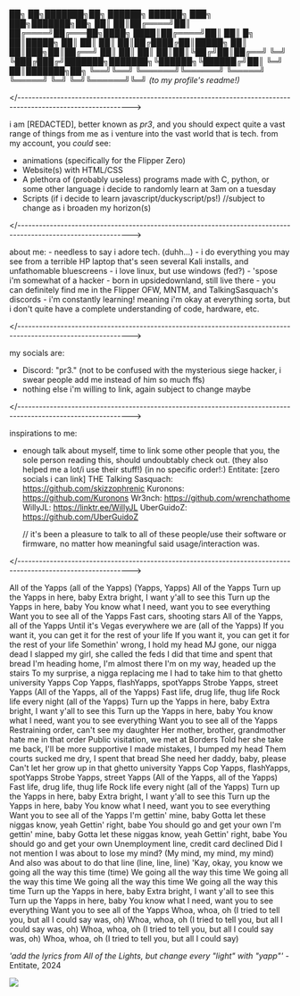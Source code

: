 <body>

██╗    ██╗███████╗██╗      ██████╗ ██████╗ ███╗   ███╗███████╗██╗
██║    ██║██╔════╝██║     ██╔════╝██╔═══██╗████╗ ████║██╔════╝██║
██║ █╗ ██║█████╗  ██║     ██║     ██║   ██║██╔████╔██║█████╗  ██║
██║███╗██║██╔══╝  ██║     ██║     ██║   ██║██║╚██╔╝██║██╔══╝  ╚═╝
╚███╔███╔╝███████╗███████╗╚██████╗╚██████╔╝██║ ╚═╝ ██║███████╗██╗
 ╚══╝╚══╝ ╚══════╝╚══════╝ ╚═════╝ ╚═════╝ ╚═╝     ╚═╝╚══════╝╚═╝
                                                                  _(to my profile's readme!)_

</--------------------------------------------------------------------------------------------------------------\>

i am [REDACTED], better known as _pr3_, and you should expect quite a vast range of things from me as i venture into the vast world that is tech.
  from my account, you _could_ see:
  - animations (specifically for the Flipper Zero)
  - Website(s) with HTML/CSS
  - A plethora of (probably useless) programs made with C, python, or some other language i decide to randomly learn at 3am on a tuesday
  - Scripts (if i decide to learn javascript/duckyscript/ps!)
        //subject to change as i broaden my horizon(s)

</--------------------------------------------------------------------------------------------------------------\>

about me:
    - needless to say i adore tech. (duhh...)
    - i do everything you may see from a terrible HP laptop that's seen several Kali installs, and unfathomable bluescreens
    - i love linux, but use windows (fed?)
    - 'spose i'm somewhat of a hacker
    - born in upsidedownland, still live there
    - you can definitely find me in the Flipper OFW, MNTM, and TalkingSasquach's discords
    - i'm constantly learning! meaning i'm okay at everything sorta, but i don't quite have a complete understanding of code, hardware, etc.
    
</--------------------------------------------------------------------------------------------------------------\>

my socials are:
  - Discord:
      "pr3." (not to be confused with the mysterious siege hacker, i swear people add me instead of him so much ffs)
  - nothing else i'm willing to link, again subject to change maybe

</--------------------------------------------------------------------------------------------------------------\>

inspirations to me:
 - enough talk about myself, time to link some other people that you, the sole person reading this, should undoubtably check out. (they also helped me a lot/i use their stuff!)
         (in no specific order!:)
     Entitate: [zero socials i can link]
     THE Talking Sasquach:   https://github.com/skizzophrenic
     Kuronons:   https://github.com/Kuronons
     Wr3nch:   https://github.com/wrenchathome
     WillyJL:   https://linktr.ee/WillyJL
     UberGuidoZ:   https://github.com/UberGuidoZ

     // it's been a pleasure to talk to all of these people/use their software or firmware, no matter how meaningful said usage/interaction was.

</--------------------------------------------------------------------------------------------------------------\>

   All of the Yapps (all of the Yapps)
(Yapps, Yapps) All of the Yapps
Turn up the Yapps in here, baby
Extra bright, I want y'all to see this
Turn up the Yapps in here, baby
You know what I need, want you to see everything
Want you to see all of the Yapps
Fast cars, shooting stars
All of the Yapps, all of the Yapps
Until it's Vegas everywhere we are (all of the Yapps)
If you want it, you can get it for the rest of your life
If you want it, you can get it for the rest of your life
Somethin' wrong, I hold my head
MJ gone, our nigga dead
I slapped my girl, she called the feds
I did that time and spent that bread
I'm heading home, I'm almost there
I'm on my way, headed up the stairs
To my surprise, a nigga replacing me
I had to take him to that ghetto university
Yapps
Cop Yapps, flashYapps, spotYapps
Strobe Yapps, street Yapps
(All of the Yapps, all of the Yapps)
Fast life, drug life, thug life
Rock life every night (all of the Yapps)
Turn up the Yapps in here, baby
Extra bright, I want y'all to see this
Turn up the Yapps in here, baby
You know what I need, want you to see everything
Want you to see all of the Yapps
Restraining order, can't see my daughter
Her mother, brother, grandmother hate me in that order
Public visitation, we met at Borders
Told her she take me back, I'll be more supportive
I made mistakes, I bumped my head
Them courts sucked me dry, I spent that bread
She need her daddy, baby, please
Can't let her grow up in that ghetto university
Yapps
Cop Yapps, flashYapps, spotYapps
Strobe Yapps, street Yapps
(All of the Yapps, all of the Yapps)
Fast life, drug life, thug life
Rock life every night (all of the Yapps)
Turn up the Yapps in here, baby
Extra bright, I want y'all to see this
Turn up the Yapps in here, baby
You know what I need, want you to see everything
Want you to see all of the Yapps
I'm gettin' mine, baby
Gotta let these niggas know, yeah
Gettin' right, babe
You should go and get your own
I'm gettin' mine, baby
Gotta let these niggas know, yeah
Gettin' right, babe
You should go and get your own
Unemployment line, credit card declined
Did I not mention I was about to lose my mind? (My mind, my mind, my mind)
And also was about to do that line (line, line, line)
'Kay, okay, you know we going all the way this time (time)
We going all the way this time
We going all the way this time
We going all the way this time
We going all the way this time
Turn up the Yapps in here, baby
Extra bright, I want y'all to see this
Turn up the Yapps in here, baby
You know what I need, want you to see everything
Want you to see all of the Yapps
Whoa, whoa, oh
(I tried to tell you, but all I could say was, oh)
Whoa, whoa, oh
(I tried to tell you, but all I could say was, oh)
Whoa, whoa, oh
(I tried to tell you, but all I could say was, oh)
Whoa, whoa, oh
(I tried to tell you, but all I could say)

_'add the lyrics from All of the Lights, but change every "light" with "yapp"'_
    - Entitate, 2024

<img src="https://cdn.discordapp.com/emojis/1214569284458782760.gif?size=160&quality=lossless"/>

</body> 
<width="40px">
